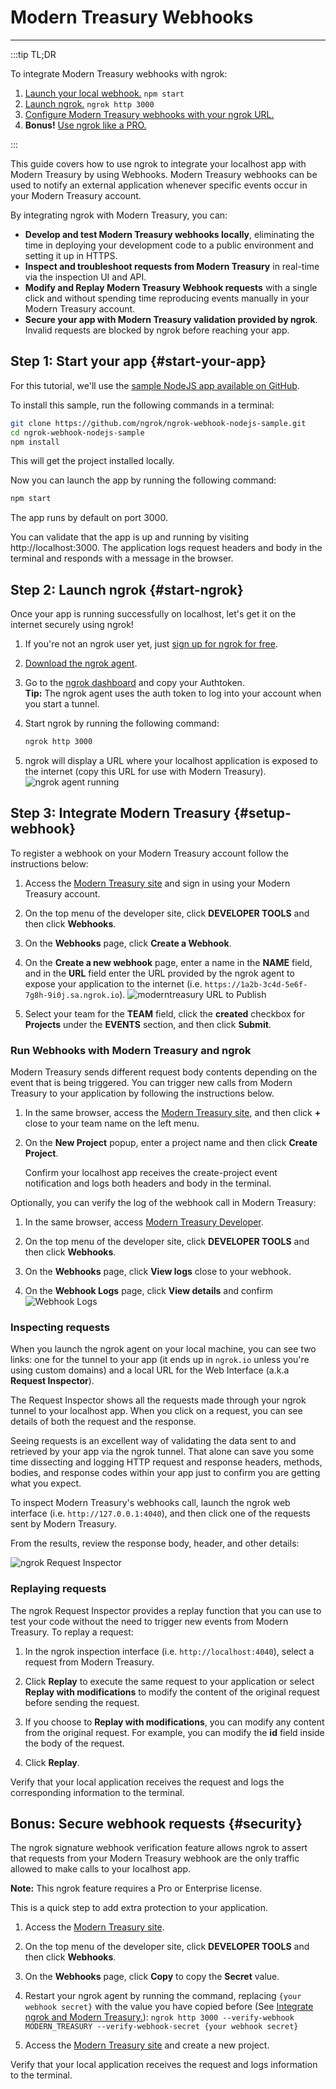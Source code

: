 # Modern Treasury Webhooks
------------

:::tip TL;DR

To integrate Modern Treasury webhooks with ngrok:
1. [Launch your local webhook.](#start-your-app) `npm start`
1. [Launch ngrok.](#start-ngrok) `ngrok http 3000`
1. [Configure Modern Treasury webhooks with your ngrok URL.](#setup-webhook)
1. **Bonus!** [Use ngrok like a PRO.](#security)

:::


This guide covers how to use ngrok to integrate your localhost app with Modern Treasury by using Webhooks.
Modern Treasury webhooks can be used to notify an external application whenever specific events occur in your Modern Treasury account. 

By integrating ngrok with Modern Treasury, you can:

- **Develop and test Modern Treasury webhooks locally**, eliminating the time in deploying your development code to a public environment and setting it up in HTTPS.
- **Inspect and troubleshoot requests from Modern Treasury** in real-time via the inspection UI and API.
- **Modify and Replay Modern Treasury Webhook requests** with a single click and without spending time reproducing events manually in your Modern Treasury account.
- **Secure your app with Modern Treasury validation provided by ngrok**. Invalid requests are blocked by ngrok before reaching your app.


## **Step 1**: Start your app {#start-your-app}

For this tutorial, we'll use the [sample NodeJS app available on GitHub](https://github.com/ngrok/ngrok-webhook-nodejs-sample). 

To install this sample, run the following commands in a terminal:

```bash
git clone https://github.com/ngrok/ngrok-webhook-nodejs-sample.git
cd ngrok-webhook-nodejs-sample
npm install
```

This will get the project installed locally.

Now you can launch the app by running the following command: 

```bash
npm start
```

The app runs by default on port 3000. 

You can validate that the app is up and running by visiting http://localhost:3000. The application logs request headers and body in the terminal and responds with a message in the browser.


## **Step 2**: Launch ngrok {#start-ngrok}

Once your app is running successfully on localhost, let's get it on the internet securely using ngrok! 

1. If you're not an ngrok user yet, just [sign up for ngrok for free](https://ngrok.com/signup).

1. [Download the ngrok agent](https://ngrok.com/download).

1. Go to the [ngrok dashboard](https://dashboard.ngrok.com) and copy your Authtoken. <br />
    **Tip:** The ngrok agent uses the auth token to log into your account when you start a tunnel.
    
1. Start ngrok by running the following command:
    ```bash
    ngrok http 3000
    ```

1. ngrok will display a URL where your localhost application is exposed to the internet (copy this URL for use with Modern Treasury).
    ![ngrok agent running](/img/integrations/launch_ngrok_tunnel.png)


## **Step 3**: Integrate  Modern Treasury {#setup-webhook}

To register a webhook on your Modern Treasury account follow the instructions below:

1. Access the [Modern Treasury site](https://moderntreasury.com/) and sign in using your Modern Treasury account.

1. On the top menu of the developer site, click **DEVELOPER TOOLS** and then click **Webhooks**.

1. On the **Webhooks** page, click **Create a Webhook**.

1. On the **Create a new webhook** page, enter a name in the **NAME** field, and in the **URL** field enter the URL provided by the ngrok agent to expose your application to the internet (i.e. `https://1a2b-3c4d-5e6f-7g8h-9i0j.sa.ngrok.io`).
    ![moderntreasury URL to Publish](img/ngrok_url_configuration_moderntreasury.png)

1. Select your team for the **TEAM** field, click the **created** checkbox for **Projects** under the **EVENTS** section, and then click **Submit**.


### Run Webhooks with Modern Treasury and ngrok

Modern Treasury sends different request body contents depending on the event that is being triggered.
You can trigger new calls from Modern Treasury to your application by following the instructions below.

1. In the same browser, access the [Modern Treasury site](https://moderntreasury.com/), and then click **+** close to your team name on the left menu.

1. On the **New Project** popup, enter a project name and then click **Create Project**.

    Confirm your localhost app receives the create-project event notification and logs both headers and body in the terminal.

Optionally, you can verify the log of the webhook call in Modern Treasury:

1. In the same browser, access [Modern Treasury Developer](https://moderntreasury.com/).

1. On the top menu of the developer site, click **DEVELOPER TOOLS** and then click **Webhooks**.

1. On the **Webhooks** page, click **View logs** close to your webhook.

1. On the **Webhook Logs** page, click **View details** and confirm 
    ![Webhook Logs](img/ngrok_logs_moderntreasury.png)


### Inspecting requests

When you launch the ngrok agent on your local machine, you can see two links: one for the tunnel to your app (it ends up in `ngrok.io` unless you're using custom domains) and a local URL for the Web Interface (a.k.a **Request Inspector**).

The Request Inspector shows all the requests made through your ngrok tunnel to your localhost app. When you click on a request, you can see details of both the request and the response.

Seeing requests is an excellent way of validating the data sent to and retrieved by your app via the ngrok tunnel. That alone can save you some time dissecting and logging HTTP request and response headers, methods, bodies, and response codes within your app just to confirm you are getting what you expect.

To inspect Modern Treasury's webhooks call, launch the ngrok web interface (i.e. `http://127.0.0.1:4040`), and then click one of the requests sent by Modern Treasury.

From the results, review the response body, header, and other details:

![ngrok Request Inspector](img/ngrok_introspection_moderntreasury_webhooks.png)


### Replaying requests

The ngrok Request Inspector provides a replay function that you can use to test your code without the need to trigger new events from Modern Treasury. To replay a request:

1. In the ngrok inspection interface (i.e. `http://localhost:4040`), select a request from Modern Treasury.

1. Click **Replay** to execute the same request to your application or select **Replay with modifications** to modify the content of the original request before sending the request.

1. If you choose to **Replay with modifications**, you can modify any content from the original request. For example, you can modify the **id** field inside the body of the request.

1. Click **Replay**.

Verify that your local application receives the request and logs the corresponding information to the terminal.


## **Bonus**: Secure webhook requests {#security}

The ngrok signature webhook verification feature allows ngrok to assert that requests from your Modern Treasury webhook are the only traffic allowed to make calls to your localhost app.

**Note:** This ngrok feature requires a Pro or Enterprise license.

This is a quick step to add extra protection to your application.

1. Access the [Modern Treasury site](https://moderntreasury.com/).

1. On the top menu of the developer site, click **DEVELOPER TOOLS** and then click **Webhooks**.

1. On the **Webhooks** page, click **Copy** to copy the **Secret** value.

1. Restart your ngrok agent by running the command, replacing `{your webhook secret}` with the value you have copied before (See [Integrate ngrok and Modern Treasury.](#setup-webhook)):
    `ngrok http 3000 --verify-webhook MODERN_TREASURY --verify-webhook-secret {your webhook secret}`

1. Access the [Modern Treasury site](https://moderntreasury.com/) and create a new project.

Verify that your local application receives the request and logs information to the terminal.
